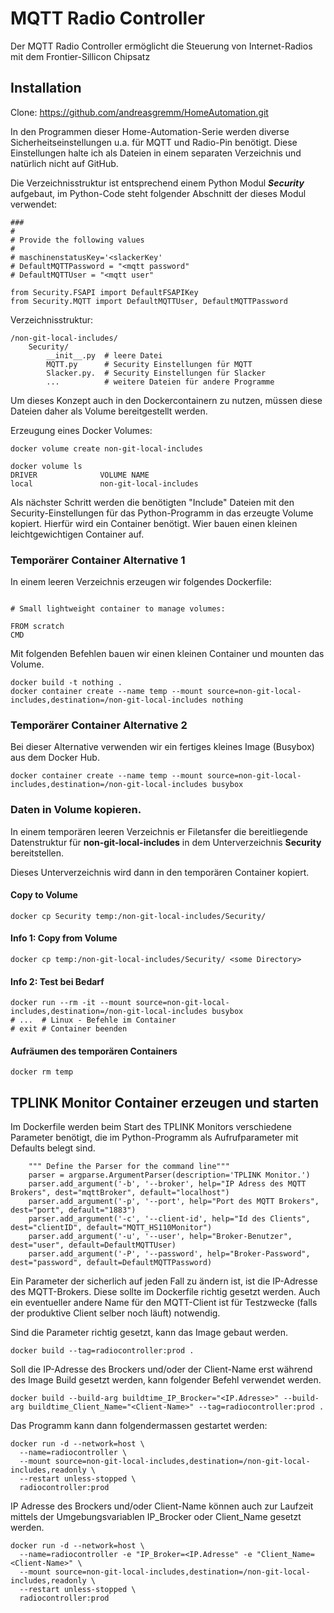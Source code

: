 # MQTT Radio Controller
Der MQTT Radio Controller ermöglicht die Steuerung von Internet-Radios mit dem Frontier-Sillicon Chipsatz

## Installation
Clone: https://github.com/andreasgremm/HomeAutomation.git

In den Programmen dieser Home-Automation-Serie werden diverse Sicherheitseinstellungen u.a. für MQTT und Radio-Pin benötigt. Diese Einstellungen halte ich als Dateien in einem separaten Verzeichnis und natürlich nicht auf GitHub.

Die Verzeichnisstruktur ist entsprechend einem Python Modul ***Security*** aufgebaut, im Python-Code steht folgender Abschnitt der dieses Modul verwendet:

```
###
#
# Provide the following values
#
# maschinenstatusKey='<slackerKey'
# DefaultMQTTPassword = "<mqtt password"
# DefaultMQTTUser = "<mqtt user"

from Security.FSAPI import DefaultFSAPIKey
from Security.MQTT import DefaultMQTTUser, DefaultMQTTPassword
```

Verzeichnisstruktur:

```
/non-git-local-includes/
	Security/
		__init__.py  # leere Datei
		MQTT.py      # Security Einstellungen für MQTT
		Slacker.py.  # Security Einstellungen für Slacker
		...          # weitere Dateien für andere Programme
```

Um dieses Konzept auch in den Dockercontainern zu nutzen, müssen diese Dateien daher als Volume bereitgestellt werden.



Erzeugung eines Docker Volumes:

```
docker volume create non-git-local-includes

docker volume ls
DRIVER              VOLUME NAME
local               non-git-local-includes
```

Als nächster Schritt werden die benötigten "Include" Dateien mit den Security-Einstellungen für das Python-Programm in das erzeugte Volume kopiert.
Hierfür wird ein Container benötigt. Wier bauen einen kleinen leichtgewichtigen Container auf.

### Temporärer Container Alternative 1
In einem leeren Verzeichnis erzeugen wir folgendes Dockerfile:

```

# Small lightweight container to manage volumes:

FROM scratch
CMD
```

Mit folgenden Befehlen bauen wir einen kleinen Container und mounten das Volume.
```
docker build -t nothing .
docker container create --name temp --mount source=non-git-local-includes,destination=/non-git-local-includes nothing
```

### Temporärer Container Alternative 2
Bei dieser Alternative verwenden wir ein fertiges kleines Image (Busybox) aus dem Docker Hub.

```
docker container create --name temp --mount source=non-git-local-includes,destination=/non-git-local-includes busybox
```

### Daten in Volume kopieren.
In einem temporären leeren Verzeichnis er Filetansfer die bereitliegende Datenstruktur für **non-git-local-includes** in dem Unterverzeichnis **Security** bereitstellen.

Dieses Unterverzeichnis wird dann in den temporären Container kopiert.
#### Copy to Volume

```
docker cp Security temp:/non-git-local-includes/Security/
```
#### Info 1: Copy from Volume

```
docker cp temp:/non-git-local-includes/Security/ <some Directory>
```

#### Info 2: Test bei Bedarf
```
docker run --rm -it --mount source=non-git-local-includes,destination=/non-git-local-includes busybox
# ...  # Linux - Befehle im Container
# exit # Container beenden
```

#### Aufräumen des temporären Containers

```
docker rm temp
```

## TPLINK Monitor Container erzeugen und starten
Im Dockerfile werden beim Start des TPLINK Monitors verschiedene Parameter benötigt, die im Python-Programm als Aufrufparameter mit Defaults belegt sind.

```
	""" Define the Parser for the command line"""
	parser = argparse.ArgumentParser(description='TPLINK Monitor.')
	parser.add_argument('-b', '--broker', help="IP Adress des MQTT Brokers", dest="mqttBroker", default="localhost")
	parser.add_argument('-p', '--port', help="Port des MQTT Brokers", dest="port", default="1883")
	parser.add_argument('-c', '--client-id', help="Id des Clients", dest="clientID", default="MQTT_HS110Monitor")
	parser.add_argument('-u', '--user', help="Broker-Benutzer", dest="user", default=DefaultMQTTUser)
	parser.add_argument('-P', '--password', help="Broker-Password", dest="password", default=DefaultMQTTPassword)

```
Ein Parameter der sicherlich auf jeden Fall zu ändern ist, ist die IP-Adresse des MQTT-Brokers. Diese sollte im Dockerfile richtig gesetzt werden.
Auch ein eventueller andere Name für den MQTT-Client ist für Testzwecke (falls der produktive Client selber noch läuft) notwendig.

Sind die Parameter richtig gesetzt, kann das Image gebaut werden.

```
docker build --tag=radiocontroller:prod .
```
Soll die IP-Adresse des Brockers und/oder der Client-Name erst während des Image Build gesetzt werden, kann folgender Befehl verwendet werden.

```
docker build --build-arg buildtime_IP_Brocker="<IP.Adresse>" --build-arg buildtime_Client_Name="<Client-Name>" --tag=radiocontroller:prod .
```

Das Programm kann dann folgendermassen gestartet werden:

```
docker run -d --network=host \
  --name=radiocontroller \
  --mount source=non-git-local-includes,destination=/non-git-local-includes,readonly \
  --restart unless-stopped \
  radiocontroller:prod
```

IP Adresse des Brockers und/oder Client-Name können auch zur Laufzeit mittels der Umgebungsvariablen IP_Brocker oder Client_Name gesetzt werden.

```
docker run -d --network=host \
  --name=radiocontroller -e "IP_Broker=<IP.Adresse" -e "Client_Name=<Client-Name>" \
  --mount source=non-git-local-includes,destination=/non-git-local-includes,readonly \
  --restart unless-stopped \
  radiocontroller:prod
```
